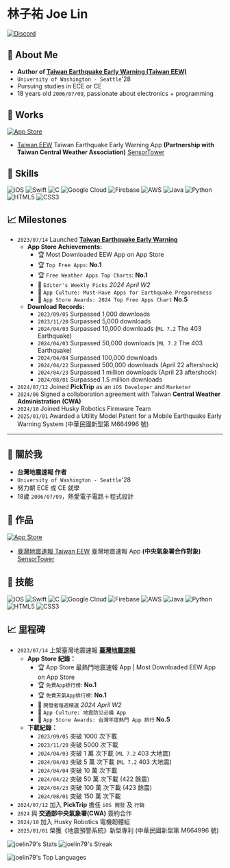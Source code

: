 # 林子祐 Joe Lin
<a href="https://discord.gg/KrJV77bdJA">
   <img alt="Discord" src="https://img.shields.io/discord/1273670611780108411">
</a>



## 👤 About Me
- **Author of [Taiwan Earthquake Early Warning (Taiwan EEW)](https://apps.apple.com/tw/app/%E8%87%BA%E7%81%A3%E5%9C%B0%E9%9C%87%E9%80%9F%E5%A0%B1/id6450436314)**
- `University of Washington - Seattle`'28
- Pursuing studies in ECE or CE
- 18 years old `2006/07/09`, passionate about electronics + programming

## 📑 Works
<a href="https://apps.apple.com/us/app/taiwan-eew-%E5%8F%B0%E7%81%A3%E5%9C%B0%E9%9C%87%E9%80%9F%E5%A0%B1/id6450436314">
   <img src="https://img.shields.io/badge/App_Store-0D96F6?style=for-the-badge&logo=app-store&logoColor=white" alt="App Store">
</a>

- [Taiwan EEW](https://github.com/joelin79/taiwaneew) Taiwan Earthquake Early Warning App **(Partnership with Taiwan Central Weather Association)**
[SensorTower](https://app.sensortower-china.com/overview/6450436314?country=TW&tab=category_rankings)

## 💪 Skills
![iOS](https://img.shields.io/badge/iOS-000000?style=for-the-badge&logo=ios&logoColor=white) ![Swift](https://img.shields.io/badge/swift-F54A2A?style=for-the-badge&logo=swift&logoColor=white) ![C](https://img.shields.io/badge/c-%2300599C.svg?style=for-the-badge&logo=c&logoColor=white) ![Google Cloud](https://img.shields.io/badge/GoogleCloud-%234285F4.svg?style=for-the-badge&logo=google-cloud&logoColor=white) ![Firebase](https://img.shields.io/badge/firebase-%23039BE5.svg?style=for-the-badge&logo=firebase) ![AWS](https://img.shields.io/badge/AWS-%23FF9900.svg?style=for-the-badge&logo=amazon-aws&logoColor=white) ![Java](https://img.shields.io/badge/java-%23ED8B00.svg?style=for-the-badge&logo=openjdk&logoColor=white) ![Python](https://img.shields.io/badge/python-3670A0?style=for-the-badge&logo=python&logoColor=ffdd54) ![HTML5](https://img.shields.io/badge/html5-%23E34F26.svg?style=for-the-badge&logo=html5&logoColor=white) ![CSS3](https://img.shields.io/badge/css3-%231572B6.svg?style=for-the-badge&logo=css3&logoColor=white) 

## 📈 Milestones
- `2023/07/14` Launched **[Taiwan Earthquake Early Warning](https://apps.apple.com/tw/app/%E8%87%BA%E7%81%A3%E5%9C%B0%E9%9C%87%E9%80%9F%E5%A0%B1/id6450436314)**
   - **App Store Achievements:**
      - 🏆 Most Downloaded EEW App on App Store
      - 🏆 `Top Free Apps`: **No.1**
      - 🏆 `Free Weather Apps Top Charts`: **No.1**
      - 🏅 `Editor's Weekly Picks` _2024 April W2_
      - 🏅 `App Culture: Must-Have Apps for Earthquake Preparedness`
      - 🏅 `App Store Awards: 2024 Top Free Apps Chart` **No.5**
   - **Download Records:**
      - `2023/09/05` Surpassed 1,000 downloads
      - `2023/11/20` Surpassed 5,000 downloads
      - `2024/04/03` Surpassed 10,000 downloads (`ML 7.2` The 403 Earthquake)
      - `2024/04/03` Surpassed 50,000 downloads (`ML 7.2` The 403 Earthquake)
      - `2024/04/04` Surpassed 100,000 downloads
      - `2024/04/22` Surpassed 500,000 downloads (April 22 aftershock)
      - `2024/04/23` Surpassed 1 million downloads (April 23 aftershock)
      - `2024/08/01` Surpassed 1.5 million downloads
- `2024/07/12` Joined **PickTrip** as an `iOS Developer` and `Marketer`
- `2024/08` Signed a collaboration agreement with Taiwan **Central Weather Administration (CWA)**
- `2024/10` Joined Husky Robotics Firmware Team
- `2025/01/01` Awarded a Utility Model Patent for a Mobile Earthquake Early Warning System (中華民國新型第 M664996 號)

--------------------------------------------------------

## 👤 關於我
- **台灣地震速報 作者**
- `University of Washington - Seattle`'28
- 努力朝 ECE 或 CE 就學
- 18歲 `2006/07/09`，熱愛電子電路＋程式設計

## 📑 作品
<a href="https://apps.apple.com/us/app/taiwan-eew-%E5%8F%B0%E7%81%A3%E5%9C%B0%E9%9C%87%E9%80%9F%E5%A0%B1/id6450436314">
   <img src="https://img.shields.io/badge/App_Store-0D96F6?style=for-the-badge&logo=app-store&logoColor=white" alt="App Store">
</a>

- [臺灣地震速報 Taiwan EEW](https://github.com/joelin79/taiwaneew) 臺灣地震速報 App **(中央氣象署合作對象)**
[SensorTower](https://app.sensortower-china.com/overview/6450436314?country=TW&tab=category_rankings)

## 💪 技能
![iOS](https://img.shields.io/badge/iOS-000000?style=for-the-badge&logo=ios&logoColor=white) ![Swift](https://img.shields.io/badge/swift-F54A2A?style=for-the-badge&logo=swift&logoColor=white) ![C](https://img.shields.io/badge/c-%2300599C.svg?style=for-the-badge&logo=c&logoColor=white) ![Google Cloud](https://img.shields.io/badge/GoogleCloud-%234285F4.svg?style=for-the-badge&logo=google-cloud&logoColor=white) ![Firebase](https://img.shields.io/badge/firebase-%23039BE5.svg?style=for-the-badge&logo=firebase) ![AWS](https://img.shields.io/badge/AWS-%23FF9900.svg?style=for-the-badge&logo=amazon-aws&logoColor=white) ![Java](https://img.shields.io/badge/java-%23ED8B00.svg?style=for-the-badge&logo=openjdk&logoColor=white) ![Python](https://img.shields.io/badge/python-3670A0?style=for-the-badge&logo=python&logoColor=ffdd54) ![HTML5](https://img.shields.io/badge/html5-%23E34F26.svg?style=for-the-badge&logo=html5&logoColor=white) ![CSS3](https://img.shields.io/badge/css3-%231572B6.svg?style=for-the-badge&logo=css3&logoColor=white) 

## 📈 里程碑
- `2023/07/14` 上架臺灣地震速報 **[臺灣地震速報](https://apps.apple.com/tw/app/%E8%87%BA%E7%81%A3%E5%9C%B0%E9%9C%87%E9%80%9F%E5%A0%B1/id6450436314)**
   - **App Store 紀錄：**
      - 🏆 App Store 最熱門地震速報 App | Most Downloaded EEW App on App Store
      - 🏆 `免費App排行榜`: **No.1**
      - 🏆 `免費天氣App排行榜`: **No.1**
      - 🏅 `開發者每週精選` _2024 April W2_
      - 🏅 `App Culture: 地震防災必備 App`
      - 🏅 `App Store Awards: 台灣年度熱門 App 排行` **No.5**
   - **下載紀錄：**
      - `2023/09/05` 突破 1000 次下載
      - `2023/11/20` 突破 5000 次下載
      - `2024/04/03` 突破 1 萬 次下載 (`ML 7.2` 403 大地震)
      - `2024/04/03` 突破 5 萬 次下載 (`ML 7.2` 403 大地震)
      - `2024/04/04` 突破 10 萬 次下載 
      - `2024/04/22` 突破 50 萬 次下載 (422 餘震)
      - `2024/04/23` 突破 100 萬 次下載 (423 餘震)
      - `2024/08/01` 突破 150 萬 次下載
- `2024/07/12` 加入 **PickTrip** 擔任 `iOS 開發` 及 `行銷`
- `2024` 與 **交通部中央氣象署(CWA)** 簽約合作
- `2024/10` 加入 Husky Robotics 電機韌體組
- `2025/01/01` 榮獲《地震預警系統》新型專利 (中華民國新型第 M664996 號)

![joelin79's Stats](https://vercel-945l.vercel.app/api?username=joelin79&theme=ayu-mirage&show_icons=true&hide_border=false&count_private=true)
![joelin79's Streak](https://github-readme-streak-stats.herokuapp.com/?user=joelin79&theme=ayu-mirage&hide_border=false)

![joelin79's Top Languages](https://github-readme-stats.vercel.app/api/top-langs/?username=joelin79&theme=ayu-mirage&show_icons=true&hide_border=false&layout=compact)
